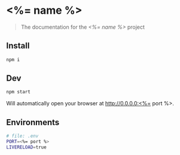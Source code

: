 # <%= name %>

> The documentation for the *<%= name %>* project

## Install

```bash
npm i
```

## Dev

```bash
npm start
```

Will automatically open your browser at http://0.0.0.0:<%= port %>.

## Environments

```bash
# file: .env
PORT=<%= port %>
LIVERELOAD=true
```

